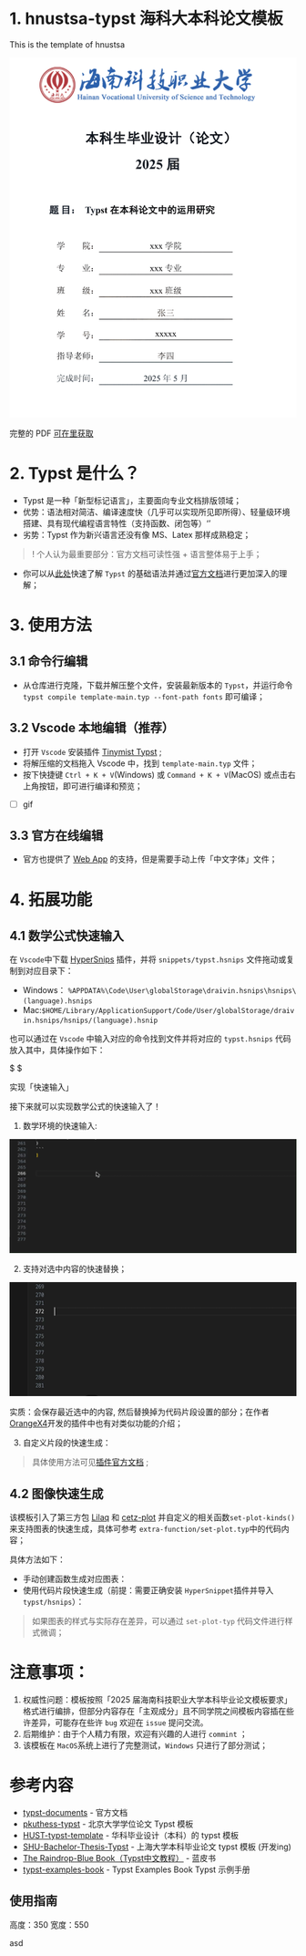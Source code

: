 # 1. hnustsa-typst 海科大本科论文模板
This is the template of hnustsa

![](images/paper-cover.png)

完整的 PDF [可在里获取](test.pdf)

# 2. Typst 是什么？
- Typst 是一种「新型标记语言」，主要面向专业文档排版领域；
- 优势：语法相对简洁、编译速度快（几乎可以实现所见即所得）、轻量级环境搭建、具有现代编程语言特性（支持函数、闭包等）‘’
- 劣势：Typst 作为新兴语言还没有像 MS、Latex 那样成熟稳定；

>! 个人认为最重要部分：官方文档可读性强 + 语言整体易于上手；

- 你可以从[此处](https://typst-doc-cn.github.io/docs/)快速了解 `Typst` 的基础语法并通过[官方文档](https://typst.app/docs/)进行更加深入的理解；

# 3. 使用方法

## 3.1 命令行编辑

- 从仓库进行克隆，下载并解压整个文件，安装最新版本的 `Typst`，并运行命令 `typst compile template-main.typ --font-path fonts` 即可编译；

## 3.2 Vscode 本地编辑（推荐）
- 打开 `Vscode` 安装插件 [Tinymist Typst](https://marketplace.visualstudio.com/items?itemName=myriad-dreamin.tinymist)  ;
- 将解压缩的文档拖入 Vscode 中，找到 `template-main.typ` 文件；
- 按下快捷键 `Ctrl + K + V`(Windows) 或 `Command + K + V`(MacOS) 或点击右上角按钮，即可进行编译和预览；

- [ ] gif


## 3.3 官方在线编辑
- 官方也提供了 [Web App](https://typst.app/) 的支持，但是需要手动上传「中文字体」文件；


# 4. 拓展功能

## 4.1 数学公式快速输入

在 `Vscode`中下载 [HyperSnips](https://marketplace.visualstudio.com/items/?itemName=draivin.hsnips) 插件，并将 `snippets/typst.hsnips` 文件拖动或复制到对应目录下：

- Windows： `%APPDATA%\Code\User\globalStorage\draivin.hsnips\hsnips\(language).hsnips`
- Mac:`$HOME/Library/ApplicationSupport/Code/User/globalStorage/draivin.hsnips/hsnips/(language).hsnip`

也可以通过在 `Vscode` 中输入对应的命令找到文件并将对应的 `typst.hsnips` 代码放入其中，具体操作如下：

$ $





实现「快速输入」

接下来就可以实现数学公式的快速输入了！

1. 数学环境的快速输入:
<p align="center">
  <img src="images/input-1.gif" width="550" height="200" />
</p>

2. 支持对选中内容的快速替换；

<p align="center">
  <img src="images/input-2.gif" width="550", height="200" />
</p>

实质：会保存最近选中的内容, 然后替换掉为代码片段设置的部分；在作者 [OrangeX4](https://marketplace.visualstudio.com/items/?itemName=OrangeX4.hsnips)开发的插件中也有对类似功能的介绍；

3. 自定义片段的快速生成：




> 具体使用方法可见[插件官方文档](https://github.com/draivin/hsnips) ;




## 4.2 图像快速生成

该模板引入了第三方包 [Lilaq](https://lilaq.org/) 和 [cetz-plot](https://github.com/cetz-package/cetz-plot) 并自定义的相关函数`set-plot-kinds()`来支持图表的快速生成，具体可参考 `extra-function/set-plot.typ`中的代码内容；

具体方法如下：
- 手动创建函数生成对应图表：
- 使用代码片段快速生成（前提：需要正确安装 `HyperSnippet`插件并导入`typst/hsnips`）：




> 如果图表的样式与实际存在差异，可以通过 `set-plot-typ` 代码文件进行样式微调；






# 注意事项：

1. 权威性问题：模板按照「2025 届海南科技职业大学本科毕业论文模板要求」格式进行编排，但部分内容存在「主观成分」且不同学院之间模板内容插在些许差异，可能存在些许 `bug` 欢迎在 `issue` 提问交流。
2. 后期维护：由于个人精力有限，欢迎有兴趣的人进行 `commint` ；
3. 该模板在 `MacOS`系统上进行了完整测试，`Windows` 只进行了部分测试；



# 参考内容
- [typst-documents](https://typst.app/docs/) - 官方文档
- [pkuthess-typst](https://github.com/pku-typst/pkuthss-typst) - 北京大学学位论文 Typst 模板
- [HUST-typst-template](https://github.com/werifu/HUST-typst-template) - 华科毕业设计（本科）的 typst 模板
- [SHU-Bachelor-Thesis-Typst](https://github.com/shuosc/SHU-Bachelor-Thesis-Typst?tab=readme-ov-file) - 上海大学本科毕业论文 typst 模板 (开发ing)
- [The Raindrop-Blue Book（Typst中文教程）](https://typst-doc-cn.github.io/tutorial/) - 蓝皮书
- [typst-examples-book](https://github.com/sitandr/typst-examples-book?tab=readme-ov-file) - Typst Examples Book Typst 示例手册



## 使用指南


高度：350 宽度：550

asd








